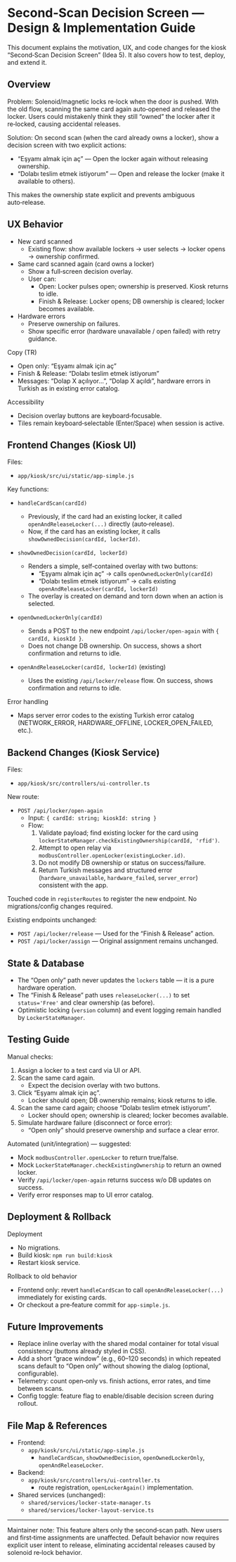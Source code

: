 # Second‑Scan Decision Screen — Design & Implementation Guide

This document explains the motivation, UX, and code changes for the kiosk “Second‑Scan Decision Screen” (Idea 5). It also covers how to test, deploy, and extend it.

## Overview

Problem: Solenoid/magnetic locks re‑lock when the door is pushed. With the old flow, scanning the same card again auto‑opened and released the locker. Users could mistakenly think they still “owned” the locker after it re‑locked, causing accidental releases.

Solution: On second scan (when the card already owns a locker), show a decision screen with two explicit actions:
- “Eşyamı almak için aç” — Open the locker again without releasing ownership.
- “Dolabı teslim etmek istiyorum” — Open and release the locker (make it available to others).

This makes the ownership state explicit and prevents ambiguous auto‑release.

## UX Behavior

- New card scanned
  - Existing flow: show available lockers → user selects → locker opens → ownership confirmed.
- Same card scanned again (card owns a locker)
  - Show a full‑screen decision overlay.
  - User can:
    - Open: Locker pulses open; ownership is preserved. Kiosk returns to idle.
    - Finish & Release: Locker opens; DB ownership is cleared; locker becomes available.
- Hardware errors
  - Preserve ownership on failures.
  - Show specific error (hardware unavailable / open failed) with retry guidance.

Copy (TR)
- Open only: “Eşyamı almak için aç”
- Finish & Release: “Dolabı teslim etmek istiyorum”
- Messages: “Dolap X açılıyor…”, “Dolap X açıldı”, hardware errors in Turkish as in existing error catalog.

Accessibility
- Decision overlay buttons are keyboard‑focusable.
- Tiles remain keyboard‑selectable (Enter/Space) when session is active.

## Frontend Changes (Kiosk UI)

Files:
- `app/kiosk/src/ui/static/app-simple.js`

Key functions:
- `handleCardScan(cardId)`
  - Previously, if the card had an existing locker, it called `openAndReleaseLocker(...)` directly (auto‑release).
  - Now, if the card has an existing locker, it calls `showOwnedDecision(cardId, lockerId)`.

- `showOwnedDecision(cardId, lockerId)`
  - Renders a simple, self‑contained overlay with two buttons:
    - “Eşyamı almak için aç” → calls `openOwnedLockerOnly(cardId)`
    - “Dolabı teslim etmek istiyorum” → calls existing `openAndReleaseLocker(cardId, lockerId)`
  - The overlay is created on demand and torn down when an action is selected.

- `openOwnedLockerOnly(cardId)`
  - Sends a POST to the new endpoint `/api/locker/open-again` with `{ cardId, kioskId }`.
  - Does not change DB ownership. On success, shows a short confirmation and returns to idle.

- `openAndReleaseLocker(cardId, lockerId)` (existing)
  - Uses the existing `/api/locker/release` flow. On success, shows confirmation and returns to idle.

Error handling
- Maps server error codes to the existing Turkish error catalog (NETWORK_ERROR, HARDWARE_OFFLINE, LOCKER_OPEN_FAILED, etc.).

## Backend Changes (Kiosk Service)

Files:
- `app/kiosk/src/controllers/ui-controller.ts`

New route:
- `POST /api/locker/open-again`
  - Input: `{ cardId: string; kioskId: string }`
  - Flow:
    1. Validate payload; find existing locker for the card using `lockerStateManager.checkExistingOwnership(cardId, 'rfid')`.
    2. Attempt to open relay via `modbusController.openLocker(existingLocker.id)`.
    3. Do not modify DB ownership or status on success/failure.
    4. Return Turkish messages and structured error (`hardware_unavailable`, `hardware_failed`, `server_error`) consistent with the app.

Touched code in `registerRoutes` to register the new endpoint. No migrations/config changes required.

Existing endpoints unchanged:
- `POST /api/locker/release` — Used for the “Finish & Release” action.
- `POST /api/locker/assign` — Original assignment remains unchanged.

## State & Database

- The “Open only” path never updates the `lockers` table — it is a pure hardware operation.
- The “Finish & Release” path uses `releaseLocker(...)` to set `status='Free'` and clear ownership (as before).
- Optimistic locking (`version` column) and event logging remain handled by `LockerStateManager`.

## Testing Guide

Manual checks:
1. Assign a locker to a test card via UI or API.
2. Scan the same card again.
   - Expect the decision overlay with two buttons.
3. Click “Eşyamı almak için aç”.
   - Locker should open; DB ownership remains; kiosk returns to idle.
4. Scan the same card again; choose “Dolabı teslim etmek istiyorum”.
   - Locker should open; ownership is cleared; locker becomes available.
5. Simulate hardware failure (disconnect or force error):
   - “Open only” should preserve ownership and surface a clear error.

Automated (unit/integration) — suggested:
- Mock `modbusController.openLocker` to return true/false.
- Mock `LockerStateManager.checkExistingOwnership` to return an owned locker.
- Verify `/api/locker/open-again` returns success w/o DB updates on success.
- Verify error responses map to UI error catalog.

## Deployment & Rollback

Deployment
- No migrations.
- Build kiosk: `npm run build:kiosk`
- Restart kiosk service.

Rollback to old behavior
- Frontend only: revert `handleCardScan` to call `openAndReleaseLocker(...)` immediately for existing cards.
- Or checkout a pre‑feature commit for `app-simple.js`.

## Future Improvements

- Replace inline overlay with the shared modal container for total visual consistency (buttons already styled in CSS).
- Add a short “grace window” (e.g., 60–120 seconds) in which repeated scans default to “Open only” without showing the dialog (optional, configurable).
- Telemetry: count open‑only vs. finish actions, error rates, and time between scans.
- Config toggle: feature flag to enable/disable decision screen during rollout.

## File Map & References

- Frontend:
  - `app/kiosk/src/ui/static/app-simple.js`
    - `handleCardScan`, `showOwnedDecision`, `openOwnedLockerOnly`, `openAndReleaseLocker`.
- Backend:
  - `app/kiosk/src/controllers/ui-controller.ts`
    - route registration, `openLockerAgain()` implementation.
- Shared services (unchanged):
  - `shared/services/locker-state-manager.ts`
  - `shared/services/locker-layout-service.ts`

---
Maintainer note: This feature alters only the second‑scan path. New users and first‑time assignments are unaffected. Default behavior now requires explicit user intent to release, eliminating accidental releases caused by solenoid re‑lock behavior.
